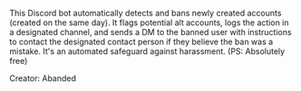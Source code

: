 This Discord bot automatically detects and bans newly created accounts (created on the same day). It flags potential alt accounts, logs the action in a designated channel, and sends a DM to the banned user with instructions to contact the designated contact person if they believe the ban was a mistake. It's an automated safeguard against harassment. (PS: Absolutely free)

Creator: Abanded
